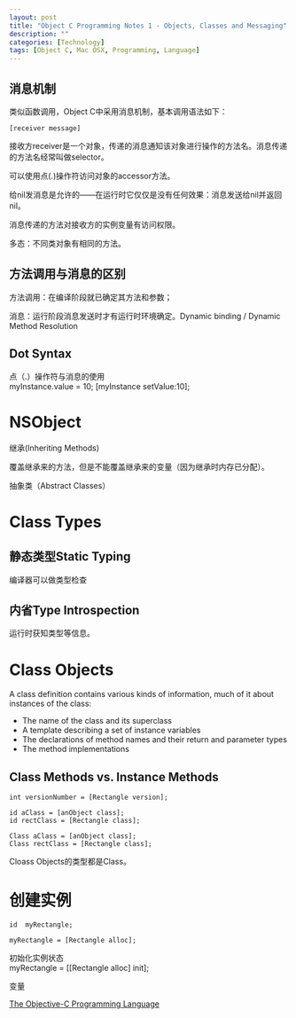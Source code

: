 ```yaml
---
layout: post
title: "Object C Programming Notes 1 - Objects, Classes and Messaging"
description: ""
categories: [Technology]
tags: [Object C, Mac OSX, Programming, Language]
---
```



消息机制
----------

类似函数调用，Object C中采用消息机制，基本调用语法如下：    

    [receiver message]

接收方receiver是一个对象，传递的消息通知该对象进行操作的方法名。消息传递的方法名经常叫做selector。  

可以使用点(.)操作符访问对象的accessor方法。

给nil发消息是允许的——在运行时它仅仅是没有任何效果：消息发送给nil并返回nil。

消息传递的方法对接收方的实例变量有访问权限。

多态：不同类对象有相同的方法。


方法调用与消息的区别
----------

方法调用：在编译阶段就已确定其方法和参数；  

消息：运行阶段消息发送时才有运行时环境确定。Dynamic binding / Dynamic Method Resolution


Dot Syntax
----------

点（.）操作符与消息的使用  
    myInstance.value = 10;
    [myInstance setValue:10];


NSObject
==========

继承(Inheriting Methods)

覆盖继承来的方法，但是不能覆盖继承来的变量（因为继承时内存已分配）。

抽象类（Abstract Classes）


Class Types
==========

静态类型Static Typing
----------

编译器可以做类型检查


内省Type Introspection
----------
运行时获知类型等信息。


Class Objects
==========

A class definition contains various kinds of information, much of it about instances of the class:  
-    The name of the class and its superclass
-    A template describing a set of instance variables
-    The declarations of method names and their return and parameter types
-    The method implementations


Class Methods vs. Instance Methods
----------

    int versionNumber = [Rectangle version];

    id aClass = [anObject class];
    id rectClass = [Rectangle class];

    Class aClass = [anObject class];
    Class rectClass = [Rectangle class];

Cloass Objects的类型都是Class。


创建实例
==========

    id  myRectangle;

    myRectangle = [Rectangle alloc];

初始化实例状态  
    myRectangle = [[Rectangle alloc] init];

变量


[The Objective-C Programming Language](https://developer.apple.com/library/mac/#documentation/Cocoa/Conceptual/ObjectiveC/Chapters/ocObjectsClasses.html)

